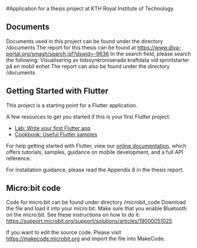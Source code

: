 #Application for a thesis project at KTH Royal Institute of Technology
## Documents
Documents used in this project can be found under the directory /documents
The report for this thesis can be found at https://www.diva-portal.org/smash/search.jsf?dswid=-9636
In the search field, please search the following: Visualisering av tidssynkroniserade kraftdata vid sprintstarter på en mobil enhet
The report can also be found under the directory /documents
## Getting Started with Flutter

This project is a starting point for a Flutter application.

A few resources to get you started if this is your first Flutter project:

- [Lab: Write your first Flutter app](https://flutter.dev/docs/get-started/codelab)
- [Cookbook: Useful Flutter samples](https://flutter.dev/docs/cookbook)

For help getting started with Flutter, view our
[online documentation](https://flutter.dev/docs), which offers tutorials,
samples, guidance on mobile development, and a full API reference.

For installation guidance, please read the Appendix 8 in the thesis report.
## Micro:bit code
Code for micro:bit can be found under directory /microbit_code
Download the file and load it into your micro:bit.
Make sure that you enable Bluetooth on the micro:bit. See these instructions on how to do it: https://support.microbit.org/support/solutions/articles/19000051025

If you want to edit the source code. Please visit https://makecode.microbit.org and import the file into MakeCode.

